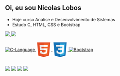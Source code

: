 ## Oi, eu sou Nicolas Lobos

- Hoje curso Análise e Desenvolvimento de Sistemas
- Estudo C, HTML, CSS e Bootstrap

<div>
  <a href="https://github.com/Nicolas-Lobos">
    <img height="180em" src="https://github-readme-stats.vercel.app/api?username=NicolasLobos&show_icons=true&theme=omni&icon_color=39ff14&include_all_comiits=true&count_private=true"/>
    <img height="180em" src="https://github-readme-stats.vercel.app/api/top-langs/?username=NicolasLobos&layout=compact&langs_count=16&theme=omni"/>
</div>
  
<div style="display: inline_block"><br>
  <img align="center" alt="C-Language" height="50" width="50" src="https://cdn.jsdelivr.net/gh/devicons/devicon/icons/c/c-original.svg">
  <img align="center" alt="HTML-Language" height="50" width="50" src="https://raw.githubusercontent.com/devicons/devicon/master/icons/html5/html5-original.svg">
  <img align="center" alt="CSS-Language" height="50" width="50" src="https://raw.githubusercontent.com/devicons/devicon/master/icons/css3/css3-original.svg">
  <img align="center" alt="Bootstrap" height="50" width="50" src="https://cdn.jsdelivr.net/gh/devicons/devicon/icons/bootstrap/bootstrap-plain-wordmark.svg">
</div>

  ##
  
<div> 
    <a href="https://open.spotify.com/user/22npgx4glx7vmosx2t5saarya" target="_blank"><img src="https://img.shields.io/badge/Spotify-1ED760?&style=for-the-badge&logo=spotify&logoColor=white"></a>
    <a href="https://instagram.com/_nlobos" target="_blank"><img src="https://img.shields.io/badge/-Instagram-%23E4405F?style=for-the-badge&logo=instagram&logoColor=white" target="_blank"></a>
  <a href = "mailto:nrlobos@outlook.com"><img src="https://img.shields.io/badge/-mail-%23333?style=for-the-badge&logo=mail&logoColor=white" target="_blank"></a>
  <a href="https://www.linkedin.com/in/rafaella-ballerini-45875016a" target="_blank"><img src="https://img.shields.io/badge/-LinkedIn-%230077B5?style=for-the-badge&logo=linkedin&logoColor=white" target="_blank"></a> 
 

<!---
Nicolas-Lobos/Nicolas-Lobos is a ✨ special ✨ repository because its `README.md` (this file) appears on your GitHub profile.
You can click the Preview link to take a look at your changes.
--->
